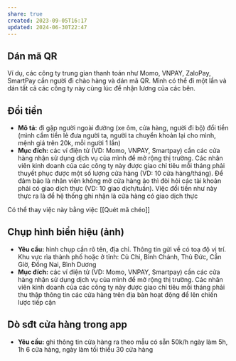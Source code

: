 ```yaml
---
share: true
created: 2023-09-05T16:17
updated: 2024-06-30T22:47
---
```

## Dán mã QR
Ví dụ, các công ty trung gian thanh toán như Momo, VNPAY, ZaloPay, SmartPay cần người đi chào hàng và dán mã QR. Mình có thể đi một lần và dán tất cả các công ty này cùng lúc để nhận lương của các bên. 

## Đổi tiền
- **Mô tả:** đi gặp người ngoài đường (xe ôm, cửa hàng, người đi bộ) đổi tiền (mình cầm tiền lẻ đưa người ta, người ta chuyển khoản lại cho mình, mệnh giá trên 20k, mỗi người 1 lần)
- **Mục đích:** các ví điện tử (VD: Momo, VNPAY, Smartpay) cần các cửa hàng nhận sử dụng dịch vụ của mình để mở rộng thị trường. Các nhân viên kinh doanh của các công ty này được giao chỉ tiêu mỗi tháng phải thuyết phục được một số lượng cửa hàng (VD: 10 cửa hàng/tháng). Để đảm bảo là nhân viên không mở cửa hàng ảo thì đòi hỏi các tài khoản phải có giao dịch thực (VD: 10 giao dịch/tuần). Việc đổi tiền như này thực ra là để hệ thống ghi nhận là cửa hàng có giao dịch thực

Có thể thay việc này bằng việc [[Quét mã chéo]]

## Chụp hình biển hiệu (ảnh) 
- **Yêu cầu:** hình chụp cần rõ tên, địa chỉ. Thông tin gửi về có toạ độ vị trí. Khu vực rìa thành phố hoặc ở tỉnh: Củ Chi, Bình Chánh, Thủ Đức, Cần Giờ, Đồng Nai, Bình Dương
- **Mục đích:** các ví điện tử (VD: Momo, VNPAY, Smartpay) cần các cửa hàng nhận sử dụng dịch vụ của mình để mở rộng thị trường. Các nhân viên kinh doanh của các công ty này được giao chỉ tiêu mỗi tháng phải thu thập thông tin các cửa hàng trên địa bàn hoạt động để lên chiến lược tiếp cận

## Dò sđt cửa hàng trong app 
- **Yêu cầu:** ghi thông tin cửa hàng ra theo mẫu có sẵn
50k/h ngày làm 5h, 1h 6 cửa hàng, ngày làm tối thiểu 30 cửa hàng